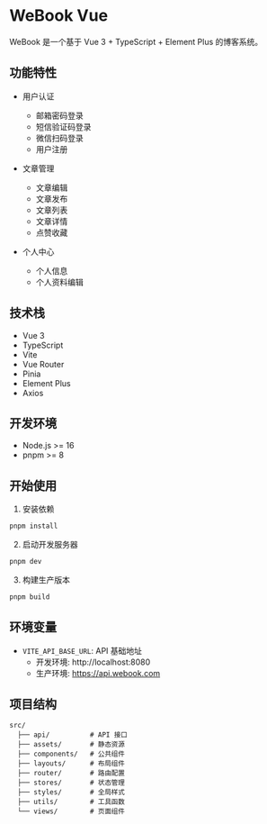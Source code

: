 # WeBook Vue

WeBook 是一个基于 Vue 3 + TypeScript + Element Plus 的博客系统。

## 功能特性

- 用户认证
  - 邮箱密码登录
  - 短信验证码登录
  - 微信扫码登录
  - 用户注册

- 文章管理
  - 文章编辑
  - 文章发布
  - 文章列表
  - 文章详情
  - 点赞收藏

- 个人中心
  - 个人信息
  - 个人资料编辑

## 技术栈

- Vue 3
- TypeScript
- Vite
- Vue Router
- Pinia
- Element Plus
- Axios

## 开发环境

- Node.js >= 16
- pnpm >= 8

## 开始使用

1. 安装依赖

```bash
pnpm install
```

2. 启动开发服务器

```bash
pnpm dev
```

3. 构建生产版本

```bash
pnpm build
```

## 环境变量

- `VITE_API_BASE_URL`: API 基础地址
  - 开发环境: http://localhost:8080
  - 生产环境: https://api.webook.com

## 项目结构

```
src/
  ├── api/          # API 接口
  ├── assets/       # 静态资源
  ├── components/   # 公共组件
  ├── layouts/      # 布局组件
  ├── router/       # 路由配置
  ├── stores/       # 状态管理
  ├── styles/       # 全局样式
  ├── utils/        # 工具函数
  └── views/        # 页面组件
```
